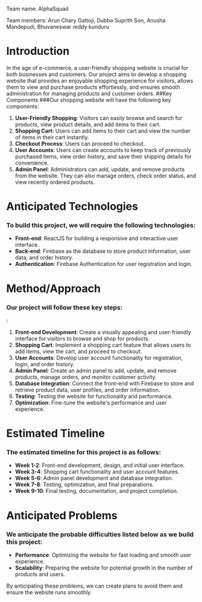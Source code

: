 Team name: AlphaSquad

Team members: Arun Chary Gattoji, Dubba Suprith Son, Anusha Mandepudi, Bhuvaneswar reddy kunduru

# Introduction

In the age of e-commerce, a user-friendly shopping website is crucial for both businesses and customers. Our project aims to develop a shopping website that provides an enjoyable shopping experience for visitors, allows them to view and purchase products effortlessly, and ensures smooth administration for managing products and customer orders.
##Key Components
###Our shopping website will have the following key components:
1.	**User-Friendly Shopping**: Visitors can easily browse and search for products, view product details, and add items to their cart.
2.	**Shopping Cart**: Users can add items to their cart and view the number of items in their cart instantly.
3.	**Checkout Process**: Users can proceed to checkout.
4.	**User Accounts**: Users can create accounts to keep track of previously purchased items, view order history, and save their shipping details for convenience.
5.	**Admin Panel**: Administrators can add, update, and remove products from the website. They can also manage orders, check order status, and view recently ordered products.


# Anticipated Technologies

### To build this project, we will require the following technologies:

-	**Front-end**: ReactJS for building a responsive and interactive user interface.
-	**Back-end**: Firebase as the database to store product information, user data, and order history.
-	**Authentication**: Firebase Authentication for user registration and login.

# Method/Approach

### Our project will follow these key steps:
:
1.	**Front-end Development**: Create a visually appealing and user-friendly interface for visitors to browse and shop for products.
2.	**Shopping Cart**: Implement a shopping cart feature that allows users to add items, view the cart, and proceed to checkout.
3.	**User Accounts**: Develop user account functionality for registration, login, and order history.
4.	**Admin Panel**: Create an admin panel to add, update, and remove products, manage orders, and monitor customer activity.
5.	**Database Integration**: Connect the front-end with Firebase to store and retrieve product data, user profiles, and order information.
6.	**Testing**: Testing the website for functionality and performance.
7.	**Optimization**: Fine-tune the website's performance and user experience.

# Estimated Timeline

### The estimated timeline for this project is as follows:

- **Week 1-2**: Front-end development, design, and initial user interface.
- **Week 3-4**: Shopping cart functionality and user account features.
- **Week 5-6**: Admin panel development and database integration.
- **Week 7-8**: Testing, optimization, and final preparations.
- **Week 9-10**: Final testing, documentation, and project completion.

# Anticipated Problems

### We anticipate the probable difficulties listed below as we build this project:

-	**Performance**: Optimizing the website for fast loading and smooth user experience.
-	**Scalability**: Preparing the website for potential growth in the number of products and users.

By anticipating these problems, we can create plans to avoid them and ensure the website runs smoothly.

